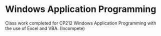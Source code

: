 # Windows Application Programming
Class work completed for CP212 Windows Application Programming with the use of Excel and VBA. (Incompete)
